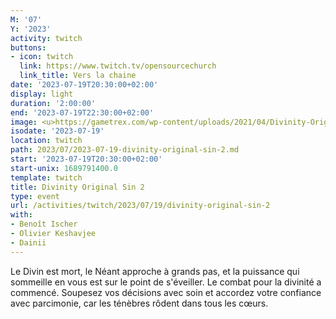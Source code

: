 ```yaml
---
M: '07'
Y: '2023'
activity: twitch
buttons:
- icon: twitch
  link: https://www.twitch.tv/opensourcechurch
  link_title: Vers la chaine
date: '2023-07-19T20:30:00+02:00'
display: light
duration: '2:00:00'
end: '2023-07-19T22:30:00+02:00'
image: <u>https://gametrex.com/wp-content/uploads/2021/04/Divinity-Original-Sin-2-Definitive-Edition-Free-Download.jpg</u>
isodate: '2023-07-19'
location: twitch
path: 2023/07/2023-07-19-divinity-original-sin-2.md
start: '2023-07-19T20:30:00+02:00'
start-unix: 1689791400.0
template: twitch
title: Divinity Original Sin 2
type: event
url: /activities/twitch/2023/07/19/divinity-original-sin-2
with:
- Benoît Ischer
- Olivier Keshavjee
- Dainii
---
```

Le Divin est mort, le Néant approche à grands pas, et la puissance qui sommeille en vous est sur le point de s&#39;éveiller. Le combat pour la divinité a commencé. Soupesez vos décisions avec soin et accordez votre confiance avec parcimonie, car les ténèbres rôdent dans tous les cœurs.